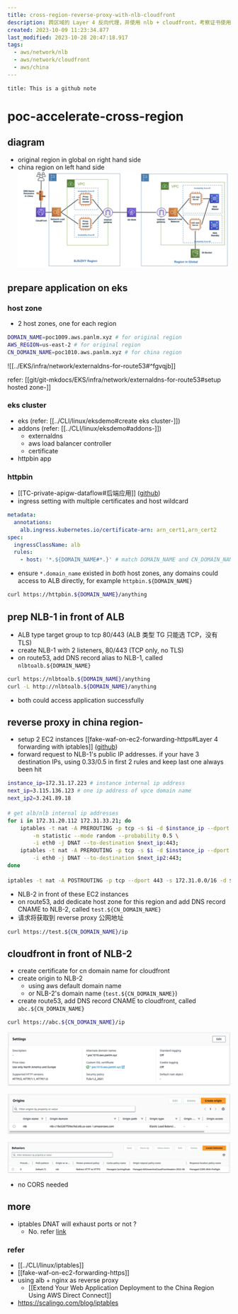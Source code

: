 ```yaml
---
title: cross-region-reverse-proxy-with-nlb-cloudfront
description: 跨区域的 Layer 4 反向代理，并使用 nlb + cloudfront，考察证书使用需求
created: 2023-10-09 11:23:34.877
last_modified: 2023-10-28 20:47:18.917
tags:
  - aws/network/nlb
  - aws/network/cloudfront
  - aws/china
---
```


```ad-attention
title: This is a github note
```

# poc-accelerate-cross-region

## diagram

- original region in global on right hand side
- china region on left hand side
![cross-region-reverse-proxy-with-nlb-cloudfront-png-1.png](../git-attachment/cross-region-reverse-proxy-with-nlb-cloudfront-png-1.png)


## prepare application on eks

### host zone

- 2 host zones, one for each region
```sh
DOMAIN_NAME=poc1009.aws.panlm.xyz # for original region 
AWS_REGION=us-east-2 # for original region
CN_DOMAIN_NAME=poc1010.aws.panlm.xyz # for china region
```

![[../EKS/infra/network/externaldns-for-route53#^fgvqjb]]

refer: [[git/git-mkdocs/EKS/infra/network/externaldns-for-route53#setup hosted zone-]]

### eks cluster

- eks (refer: [[../CLI/linux/eksdemo#create eks cluster-]])
- addons (refer: [[../CLI/linux/eksdemo#addons-]])
    - externaldns
    - aws load balancer controller
    - certificate
- httpbin app

### httpbin

- [[TC-private-apigw-dataflow#后端应用]] ([github](https://github.com/panlm/blog-private-api-gateway-dataflow/blob/main/TC-private-apigw-dataflow.md#%E5%90%8E%E7%AB%AF%E5%BA%94%E7%94%A8))
- ingress setting with multiple certificates and host wildcard
```yaml
metadata:
  annotations:
    alb.ingress.kubernetes.io/certificate-arn: arn_cert1,arn_cert2
spec:
  ingressClassName: alb
  rules:
    - host: '*.${DOMAIN_NAME#*.}' # match DOMAIN_NAME and CN_DOMAIN_NAME
```
- ensure `*.domain_name` existed in *both* host zones, any domains could access to ALB directly, for example `httpbin.${DOMAIN_NAME}`
```sh
curl https://httpbin.${DOMAIN_NAME}/anything
```


## prep NLB-1 in front of ALB

- ALB type target group to tcp 80/443 (ALB 类型 TG 只能选 TCP，没有 TLS)
- create NLB-1 with 2 listeners, 80/443 (TCP only, no TLS)
- on route53, add DNS record alias to NLB-1, called `nlbtoalb.${DOMAIN_NAME}`
```sh
curl https://nlbtoalb.${DOMAIN_NAME}/anything
curl -L http://nlbtoalb.${DOMAIN_NAME}/anything
```
- both could access application successfully

## reverse proxy in china region-

- setup 2 EC2 instances [[fake-waf-on-ec2-forwarding-https#Layer 4 forwarding with iptables]] ([github](https://github.com/panlm/blog-private-api-gateway-dataflow/blob/main/fake-waf-on-ec2-forwarding-https.md#layer-4-forwarding-with-iptables))
- forward request to NLB-1's public IP addresses. if your have 3 destination IPs, using 0.33/0.5 in first 2 rules and keep last one always been hit
```sh
instance_ip=172.31.17.223 # instance internal ip address
next_ip=3.115.136.123 # one ip address of vpce domain name
next_ip2=3.241.89.18

# get alb/nlb internal ip addresses
for i in 172.31.20.112 172.31.33.21; do
    iptables -t nat -A PREROUTING -p tcp -s $i -d $instance_ip --dport 443 \
        -m statistic --mode random --probability 0.5 \
        -i eth0 -j DNAT --to-destination $next_ip:443;
    iptables -t nat -A PREROUTING -p tcp -s $i -d $instance_ip --dport 443 \
        -i eth0 -j DNAT --to-destination $next_ip2:443;
done

iptables -t nat -A POSTROUTING -p tcp --dport 443 -s 172.31.0.0/16 -d $next_ip -o eth0 -j MASQUERADE;

```

- NLB-2 in front of these EC2 instances
- on route53, add dedicate host zone for this region and add DNS record CNAME to NLB-2, called `test.${CN_DOMAIN_NAME}`
- 请求将获取到 reverse proxy 公网地址
```sh
curl https://test.${CN_DOMAIN_NAME}/ip
```

## cloudfront in front of NLB-2

- create certificate for cn domain name for cloudfront
- create origin to NLB-2 
    - using aws default domain name 
    - or NLB-2's domain name (`test.${CN_DOMAIN_NAME}`)
- create route53, add DNS record CNAME to cloudfront, called `abc.${CN_DOMAIN_NAME}`
```sh
curl https://abc.${CN_DOMAIN_NAME}/ip
```

![cross-region-reverse-proxy-with-nlb-cloudfront-png-2.png](../git-attachment/cross-region-reverse-proxy-with-nlb-cloudfront-png-2.png)

![cross-region-reverse-proxy-with-nlb-cloudfront-png-3.png](../git-attachment/cross-region-reverse-proxy-with-nlb-cloudfront-png-3.png)

![cross-region-reverse-proxy-with-nlb-cloudfront-png-4.png](../git-attachment/cross-region-reverse-proxy-with-nlb-cloudfront-png-4.png)

- no CORS needed

## more

- iptables DNAT will exhaust ports or not ?
    - No. refer [link](https://www.frozentux.net/iptables-tutorial/cn/iptables-tutorial-cn-1.1.19.html#TRAVERSINGOFTABLES)

### refer

- [[../CLI/linux/iptables]]
- [[fake-waf-on-ec2-forwarding-https]]
- using alb + nginx as reverse proxy 
    - [[Extend Your Web Application Deployment to the China Region Using AWS Direct Connect]]
- https://scalingo.com/blog/iptables




